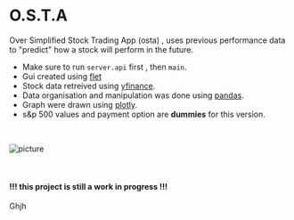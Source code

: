 # O.S.T.A

Over Simplified Stock Trading App (osta) , uses previous performance data to "predict" how a stock will perform in the future.
- Make sure to run `server.api` first , then `main`.
- Gui created using [flet](https://flet.dev/)
- Stock data retreived using [yfinance](https://pypi.org/project/yfinance/).
- Data organisation and manipulation was done using [pandas](https://pandas.pydata.org/).
- Graph were drawn using [plotly](https://plotly.com/).
- s&p 500 values and payment option are **dummies** for this version.
<br>

![picture](https://user-images.githubusercontent.com/72461398/210205638-fd184fab-dfa2-4c5d-83ec-cfc1ead8e284.jpg)

<br>

 #### !!!  this project is still a work in progress  !!!

Ghjh
